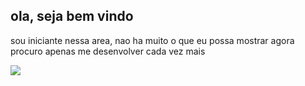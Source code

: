 ## ola, seja bem vindo

sou iniciante nessa area, nao ha muito o que eu possa mostrar agora
procuro apenas me desenvolver cada vez mais

![](https://media1.tenor.com/m/Mrgv5PCMiBUAAAAd/cat-thumbs-up-cat.gif)
